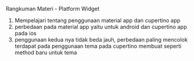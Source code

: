 Rangkuman Materi - Platform Widget
1. Mempelajari tentang penggunaan material app dan cupertino app
2. perbedaan pada material app yaitu untuk android dan cupertino app pada ios
3. penggunaan kedua nya tidak beda jauh, perbedaan paling mencolok terdapat pada penggunaan tema pada cupertino membuat seperti method baru untuk tema
